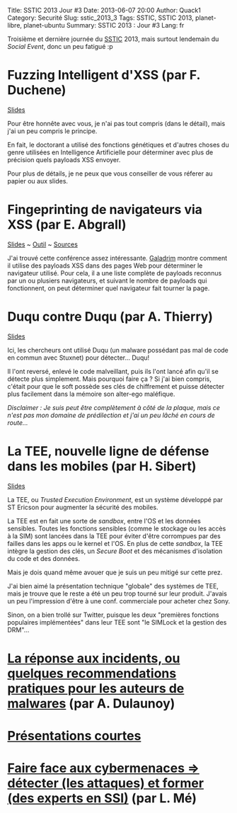 Title: SSTIC 2013 Jour #3
Date: 2013-06-07 20:00
Author: Quack1
Category: Securité
Slug: sstic_2013_3
Tags: SSTIC, SSTIC 2013, planet-libre, planet-ubuntu
Summary:  SSTIC 2013 : Jour #3
Lang: fr

Troisième et dernière journée du [SSTIC](http://sstic.org) 2013, mais surtout lendemain du _Social Event_, donc un peu fatigué :p

# Fuzzing Intelligent d'XSS (par F. Duchene)

[Slides](https://www.sstic.org/2013/presentation/smart_fuzzing_evolutionnaire_xss_type-2_en_boite_noire/)

Pour être honnête avec vous, je n'ai pas tout compris (dans le détail), mais j'ai un peu compris le principe.

En fait, le doctorant a utilisé des fonctions génétiques et d'autres choses du genre utilisées en Intelligence Artificielle pour déterminer avec plus de précision quels payloads XSS envoyer.

Pour plus de détails, je ne peux que vous conseiller de vous réferer au papier ou aux slides.

# Fingeprinting de navigateurs via XSS (par E. Abgrall)

[Slides](http://xss.labosecu.rennes.telecom-bretagne.eu/static/prez/fingerprinting.html) ~ [Outil](http://xss.labosecu.rennes.telecom-bretagne.eu/) ~ [Sources](https://github.com/g4l4drim/xss_test_driver)

J'ai trouvé cette conférence assez intéressante. [Galadrim](https://twitter.com/g4l4drim) montre comment il utilise des payloads XSS dans des pages Web pour déterminer le navigateur utilisé. Pour cela, il a une liste complète de payloads reconnus par un ou plusiers navigateurs, et suivant le nombre de payloads qui fonctionnent, on peut déterminer quel navigateur fait tourner la page.

# Duqu contre Duqu (par A. Thierry)

[Slides](https://www.sstic.org/media/SSTIC2013/SSTIC-actes/duqu_contre_duqu/SSTIC2013-Slides-duqu_contre_duqu-thierry_sabatier_bonfante_marion.pdf)

Ici, les chercheurs ont utilisé Duqu (un malware possédant pas mal de code en commun avec Stuxnet) pour détecter... Duqu!

Il l'ont reversé, enlevé le code malveillant, puis ils l'ont lancé afin qu'il se détecte plus simplement. Mais pourquoi faire ça ? Si j'ai bien compris, c'était pour que le soft possède ses clés de chiffrement et puisse détecter plus facilement dans la mémoire son alter-ego maléfique.

_Disclaimer : Je suis peut être complètement à côté de la plaque, mais ce n'est pas mon domaine de prédilection et j'ai un peu lâché en cours de route..._

# La TEE, nouvelle ligne de défense dans les mobiles (par H. Sibert)

[Slides](https://www.sstic.org/media/SSTIC2013/SSTIC-actes/conf_invit1_j3_2013/SSTIC2013-Slides-conf_invit1_j3_2013-sibert.pdf)

La TEE, ou _Trusted Execution Environment_, est un système développé par ST Ericson pour augmenter la sécurité des mobiles.

La TEE est en fait une sorte de _sandbox_, entre l'OS et les données sensibles. Toutes les fonctions sensibles (comme le stockage ou les accès à la SIM) sont lancées dans la TEE pour éviter d'être corrompues par des failles dans les apps ou le kernel et l'OS. En plus de cette _sandbox_, la TEE intègre la gestion des clés, un _Secure Boot_ et des mécanismes d'isolation du code et des données.

Mais je dois quand même avouer que je suis un peu mitigé sur cette prez. 

J'ai bien aimé la présentation technique "globale" des systèmes de TEE, mais je trouve que le reste a été un peu trop tourné sur leur produit. J'avais un peu l'impression d'être à une conf. commerciale pour acheter chez Sony. 

Sinon, on a bien trollé sur Twitter, puisque les deux "premières fonctions populaires implémentées" dans leur TEE sont "le SIMLock et la gestion des DRM"...

# [La réponse aux incidents, ou quelques recommendations pratiques pour les auteurs de malwares](|filename|/sstic_2013_3_conseils_malwares.md) (par A. Dulaunoy)

# [Présentations courtes](|filename|/sstic_2013_3_courtes.md)

# [Faire face aux cybermenaces => détecter (les attaques) et former (des experts en SSI)](|filename|/sstic_2013_3_cybermenaces.md) (par L. Mé)
